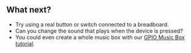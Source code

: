 ## What next?

- Try using a real button or switch connected to a breadboard.
- Can you change the sound that plays when the device is pressed?
- You could even create a whole music box with our [GPIO Music Box tutorial](http://www.raspberrypi.org/learning/gpio-music-box/). 



